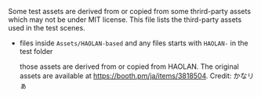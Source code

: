 Some test assets are derived from or copied from some thrird-party assets which may not be under MIT license.
This file lists the third-party assets used in the test scenes.

- files inside `Assets/HAOLAN-based` and any files starts with `HAOLAN-` in the test folder

  those assets are derived from or copied from HAOLAN. 
  The original assets are available at https://booth.pm/ja/items/3818504. 
  Credit: かなリぁ
